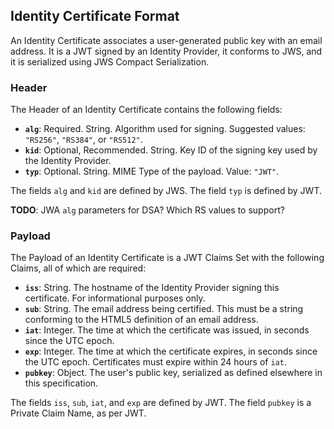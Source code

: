 ## Identity Certificate Format

An Identity Certificate associates a user-generated public key with an email address. It is a JWT signed by an Identity Provider, it conforms to JWS, and it is serialized using JWS Compact Serialization.

### Header

The Header of an Identity Certificate contains the following fields:

- __`alg`__: Required. String. Algorithm used for signing. Suggested values: `"RS256"`, `"RS384"`,  or `"RS512"`.
- __`kid`__: Optional, Recommended. String. Key ID of the signing key used by the Identity Provider.
- __`typ`__: Optional. String. MIME Type of the payload. Value: `"JWT"`.

The fields `alg` and `kid` are defined by JWS. The field `typ` is defined by JWT.

__TODO__: JWA `alg` parameters for DSA? Which RS values to support?

### Payload

The Payload of an Identity Certificate is a JWT Claims Set with the following Claims, all of which are required:

- __`iss`__: String. The hostname of the Identity Provider signing this certificate. For informational purposes only.
- __`sub`__: String. The email address being certified. This must be a string conforming to the HTML5 definition of an email address.
- __`iat`__: Integer. The time at which the certificate was issued, in seconds since the UTC epoch.
- __`exp`__: Integer. The time at which the certificate expires, in seconds since the UTC epoch. Certificates must expire within 24 hours of `iat`.
- __`pubkey`__: Object. The user's public key, serialized as defined elsewhere in this specification.

The fields `iss`, `sub`, `iat`, and `exp` are defined by JWT. The field `pubkey` is a Private Claim Name, as per JWT.